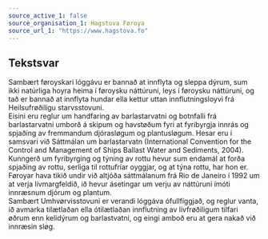 ```yaml
---
source_active_1: false
source_organisation_1: Hagstova Føroya
source_url_1: "https://www.hagstova.fo"
---
```

## Tekstsvar  
Sambært føroyskari lóggávu er bannað at innflyta og sleppa dýrum, sum ikki natúrliga hoyra heima í føroysku náttúruni, leys í føroysku náttúruni, og tað er bannað at innflyta hundar ella kettur uttan  innflutningsloyvi frá Heilsufrøðiligu starvsstovuni.  
Eisini eru reglur um handfaring av barlastarvatni og botnfalli frá barlastarvatni umborð á skipum og havstøðum fyri at fyribyrgja innrás og spjaðing av fremmandum djórasløgum og plantusløgum. Hesar eru í samsvari við Sáttmálan um barlastarvatn (International Convention for the Control and Management of Ships Ballast Water and Sediments, 2004).  
Kunngerð um fyribyrging og týning av rottu hevur sum endamál at forða spjaðing av rottu, serliga til rottufríar oyggjar, og at týna rottu, har hon er.
Føroyar hava tikið undir við altjóða sáttmálanum frá Rio de Janeiro í 1992 um at verja lívmargfeldið, ið hevur ásetingar um verju av náttúruni ímóti innræsnum djórum og plantum.  
Sambært Umhvørvisstovuni er verandi lóggáva ófullfíggjað, og reglur vanta, ið avmarka tilætlaðan ella ótilætlaðan innflutning av lívfrøðiligum tilfari øðrum enn kelidýrum og barlastvatni, og eingi amboð eru at gera nakað við innræsin sløg.
